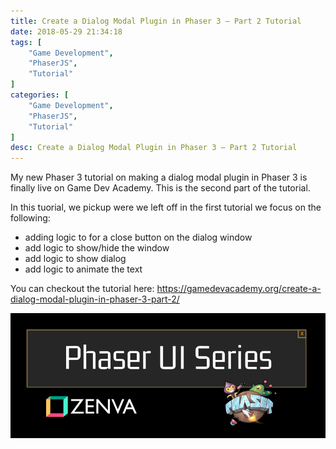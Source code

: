 ```yaml
---
title: Create a Dialog Modal Plugin in Phaser 3 – Part 2 Tutorial
date: 2018-05-29 21:34:18
tags: [
    "Game Development",
    "PhaserJS",
    "Tutorial"
]
categories: [
    "Game Development",
    "PhaserJS",
    "Tutorial"
]
desc: Create a Dialog Modal Plugin in Phaser 3 – Part 2 Tutorial
---
```


My new Phaser 3 tutorial on making a dialog modal plugin in Phaser 3 is finally live on Game Dev Academy. This is the second part of the tutorial.

In this tuorial, we pickup were we left off in the first tutorial we focus on the following:

* adding logic to for a close button on the dialog window
* add logic to show/hide the window
* add logic to show dialog
* add logic to animate the text

You can checkout the tutorial here: https://gamedevacademy.org/create-a-dialog-modal-plugin-in-phaser-3-part-2/

![Phaser 3 tutorial](/img/misc/Phaser-UI-Series.png)